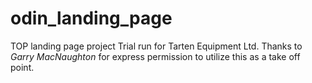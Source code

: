# odin_landing_page
TOP landing page project
Trial run for Tarten Equipment Ltd.
Thanks to _Garry MacNaughton_ for express permission to utilize this as a take off point.
